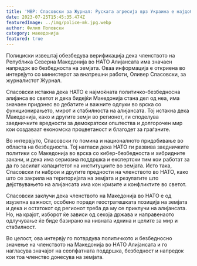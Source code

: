 ```yaml
---
title: 'МВР: Спасовски за Журнал: Руската агресија врз Украина е најдобар показател за важноста на членството во НАТО - 25 ЈУЛИ 2023'
date: 2023-07-25T15:45:35.474Z
featuredImage: ../img/police-mk.jpg.webp
author: Филип Поповски
category: македонија
featured: true
---
```

Полициски извештај обезбедува верификација дека членството на Република Северна Македонија во НАТО Алијансата има значаен напредок во безбедноста на земјата. Оваа информација е откриена во интервјуто со министерот за внатрешни работи, Оливер Спасовски, за журналистот Журнал.

Спасовски истакна дека НАТО е најмоќната политичко-безбедносна алијанса во светот и дека бидејќи Македонија стана дел од неа, има значаен придонес во дебатите и важните одлуки во врска со функционирањето, мирот и стабилноста на алијансата. Тој истакна дека Македонија, како и другите земји во регионот, ги споделува заедничките вредности за демократски општества и долгорочен мир кои создаваат економска процветаност и благодет за граѓаните.

Во интервјуто, Спасовски го помина и националното придобивање во областа на безбедноста. Тој нагласи дека НАТО ги развива заедничките политики со Македонија во врска со кибер-безбедноста и хибридните закани, и дека има сериозна поддршка и експертски тим кои работат за да го засилат капацитетот на институциите во земјата. Исто така, Спасовски ги наброи и другите предности на членството во НАТО, како што се закрила на територијата на земјата и резулатите што дејствувањето на алијансата има кон кризите и конфликтите во светот.

Спасовски заклучи дека членството на Македонија во НАТО е од изузетна важност, особено поради геостратешката позиција на земјата и дека и остатокот од регионот треба да му се приклучи на алијансата. Но, на крајот, изборот ќе зависи од секоја држава и направенаото одлучување ќе биде базирано на нивната иднина и целите за мир и стабилност.

Во целост, ова интервју го потврдува политичкото и безбедносно значење на членството на Македонија во НАТО Алијансата и го нагласува значајот на сеопфатната поддршка, безбедност и напредок кои тоа членство донесува на земјата.
